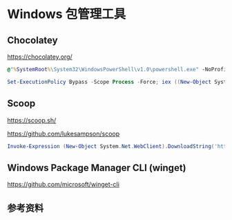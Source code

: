 # Windows 包管理工具


<!--more-->

## Chocolatey

https://chocolatey.org/

```cmd
@"%SystemRoot%\System32\WindowsPowerShell\v1.0\powershell.exe" -NoProfile -InputFormat None -ExecutionPolicy Bypass -Command "iex ((New-Object System.Net.WebClient).DownloadString('https://chocolatey.org/install.ps1'))" && SET "PATH=%PATH%;%ALLUSERSPROFILE%\chocolatey\bin"
```

```powershell
Set-ExecutionPolicy Bypass -Scope Process -Force; iex ((New-Object System.Net.WebClient).DownloadString('https://chocolatey.org/install.ps1'))
```



## Scoop

https://scoop.sh/

https://github.com/lukesampson/scoop

```powershell
Invoke-Expression (New-Object System.Net.WebClient).DownloadString('https://get.scoop.sh')
```

## Windows Package Manager CLI (winget)

https://github.com/microsoft/winget-cli



## 参考资料


